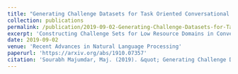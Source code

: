 ```yaml
---
title: "Generating Challenge Datasets for Task Oriented Conversational Agents through Self-Play"
collection: publications
permalink: /publication/2019-09-02-Generating-Challenge-Datasets-for-Task-Oriented-Conversational-Agents-through-Self-Play
excerpt: 'Constructing Challenge Sets for Low Resource Domains in Conversational Agents'
date: 2019-09-02
venue: 'Recent Advances in Natural Language Processing'
paperurl: 'https://arxiv.org/abs/1910.07357'
citation: 'Sourabh Majumdar, Maj. (2019). &quot; Generating Challenge Datasets for Task Oriented Conversational Agents through Self-Play.&quot; <i>Recent Advances in Natural Language Processing, 2019</i>.'
---
```



